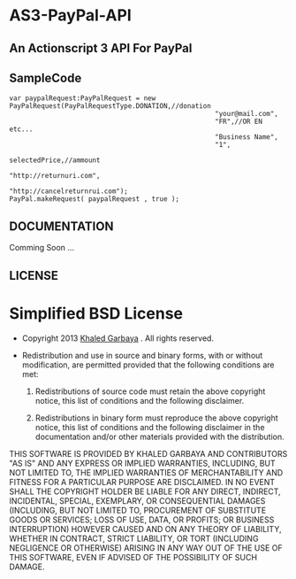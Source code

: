 AS3-PayPal-API
==============
## An Actionscript 3 API For PayPal

SampleCode
----------
	var paypalRequest:PayPalRequest = new PayPalRequest(PayPalRequestType.DONATION,//donation
														"your@mail.com",
														"FR",//OR EN etc...
														"Business Name",
														"1",
														selectedPrice,//ammount
														"http://returnuri.com",
														"http://cancelreturnrui.com");
	PayPal.makeRequest( paypalRequest , true );
DOCUMENTATION
-------------
Comming Soon ...

LICENSE
-------
Simplified BSD License
======================

* Copyright 2013 [Khaled Garbaya](http://khaledgarbaya.net/) . All rights reserved.

* Redistribution and use in source and binary forms, with or without modification,
are permitted provided that the following conditions are met:

   1. Redistributions of source code must retain the above copyright notice, this list of
      conditions and the following disclaimer.

   2. Redistributions in binary form must reproduce the above copyright notice, this list
      of conditions and the following disclaimer in the documentation and/or other materials
      provided with the distribution.

THIS SOFTWARE IS PROVIDED BY KHALED GARBAYA AND CONTRIBUTORS "AS IS" AND ANY EXPRESS OR IMPLIED WARRANTIES, INCLUDING, BUT NOT LIMITED TO, THE IMPLIED WARRANTIES OF MERCHANTABILITY AND FITNESS FOR A PARTICULAR PURPOSE ARE DISCLAIMED. IN NO EVENT SHALL THE COPYRIGHT HOLDER BE LIABLE FOR ANY DIRECT, INDIRECT, INCIDENTAL, SPECIAL, EXEMPLARY, OR CONSEQUENTIAL DAMAGES (INCLUDING, BUT NOT LIMITED TO, PROCUREMENT OF SUBSTITUTE GOODS OR SERVICES; LOSS OF USE, DATA, OR PROFITS; OR BUSINESS INTERRUPTION) HOWEVER CAUSED AND ON ANY THEORY OF LIABILITY, WHETHER IN CONTRACT, STRICT LIABILITY, OR TORT (INCLUDING NEGLIGENCE OR OTHERWISE) ARISING IN ANY WAY OUT OF THE USE OF THIS SOFTWARE, EVEN IF ADVISED OF THE POSSIBILITY OF SUCH DAMAGE.
